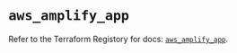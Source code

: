 # `aws_amplify_app`

Refer to the Terraform Registory for docs: [`aws_amplify_app`](https://registry.terraform.io/providers/hashicorp/aws/5.17.0/docs/resources/amplify_app).
